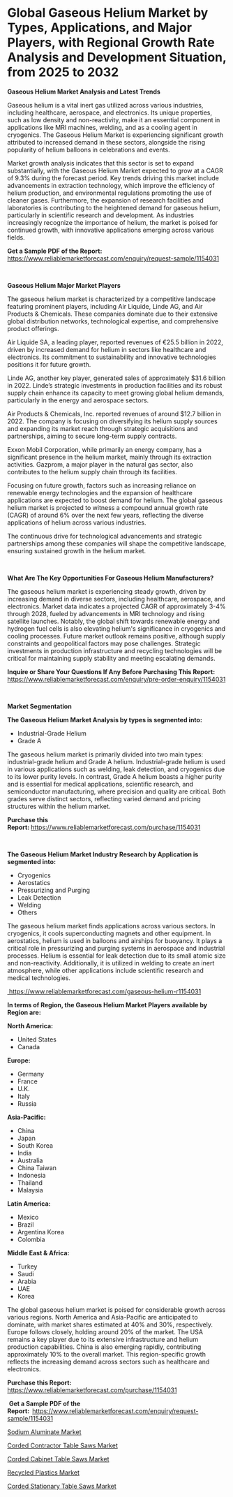 <p><h1>Global Gaseous Helium Market by Types, Applications, and Major Players, with Regional Growth Rate Analysis and Development Situation, from 2025 to 2032</h1></p><p><strong>Gaseous Helium Market Analysis and Latest Trends</strong></p>
<p><p>Gaseous helium is a vital inert gas utilized across various industries, including healthcare, aerospace, and electronics. Its unique properties, such as low density and non-reactivity, make it an essential component in applications like MRI machines, welding, and as a cooling agent in cryogenics. The Gaseous Helium Market is experiencing significant growth attributed to increased demand in these sectors, alongside the rising popularity of helium balloons in celebrations and events.</p><p>Market growth analysis indicates that this sector is set to expand substantially, with the Gaseous Helium Market expected to grow at a CAGR of 9.3% during the forecast period. Key trends driving this market include advancements in extraction technology, which improve the efficiency of helium production, and environmental regulations promoting the use of cleaner gases. Furthermore, the expansion of research facilities and laboratories is contributing to the heightened demand for gaseous helium, particularly in scientific research and development. As industries increasingly recognize the importance of helium, the market is poised for continued growth, with innovative applications emerging across various fields.</p></p>
<p><strong>Get a Sample PDF of the Report:&nbsp;</strong> <a href="https://www.reliablemarketforecast.com/enquiry/request-sample/1154031?utm_campaign=1897&utm_medium=2&utm_source=Github&utm_content=ia&utm_term=01042025&utm_id=gaseous-helium">https://www.reliablemarketforecast.com/enquiry/request-sample/1154031</a></p>
<p>&nbsp;</p>
<p><strong>Gaseous Helium Major Market Players</strong></p>
<p><p>The gaseous helium market is characterized by a competitive landscape featuring prominent players, including Air Liquide, Linde AG, and Air Products & Chemicals. These companies dominate due to their extensive global distribution networks, technological expertise, and comprehensive product offerings.</p><p>Air Liquide SA, a leading player, reported revenues of €25.5 billion in 2022, driven by increased demand for helium in sectors like healthcare and electronics. Its commitment to sustainability and innovative technologies positions it for future growth.</p><p>Linde AG, another key player, generated sales of approximately $31.6 billion in 2022. Linde’s strategic investments in production facilities and its robust supply chain enhance its capacity to meet growing global helium demands, particularly in the energy and aerospace sectors.</p><p>Air Products & Chemicals, Inc. reported revenues of around $12.7 billion in 2022. The company is focusing on diversifying its helium supply sources and expanding its market reach through strategic acquisitions and partnerships, aiming to secure long-term supply contracts.</p><p>Exxon Mobil Corporation, while primarily an energy company, has a significant presence in the helium market, mainly through its extraction activities. Gazprom, a major player in the natural gas sector, also contributes to the helium supply chain through its facilities.</p><p>Focusing on future growth, factors such as increasing reliance on renewable energy technologies and the expansion of healthcare applications are expected to boost demand for helium. The global gaseous helium market is projected to witness a compound annual growth rate (CAGR) of around 6% over the next few years, reflecting the diverse applications of helium across various industries.</p><p>The continuous drive for technological advancements and strategic partnerships among these companies will shape the competitive landscape, ensuring sustained growth in the helium market.</p></p>
<p>&nbsp;</p>
<p><strong>What Are The Key Opportunities For Gaseous Helium Manufacturers?</strong></p>
<p><p>The gaseous helium market is experiencing steady growth, driven by increasing demand in diverse sectors, including healthcare, aerospace, and electronics. Market data indicates a projected CAGR of approximately 3-4% through 2028, fueled by advancements in MRI technology and rising satellite launches. Notably, the global shift towards renewable energy and hydrogen fuel cells is also elevating helium's significance in cryogenics and cooling processes. Future market outlook remains positive, although supply constraints and geopolitical factors may pose challenges. Strategic investments in production infrastructure and recycling technologies will be critical for maintaining supply stability and meeting escalating demands.</p></p>
<p><strong>Inquire or Share Your Questions If Any Before Purchasing This Report:</strong> <a href="https://www.reliablemarketforecast.com/enquiry/pre-order-enquiry/1154031?utm_campaign=1897&utm_medium=2&utm_source=Github&utm_content=ia&utm_term=01042025&utm_id=gaseous-helium">https://www.reliablemarketforecast.com/enquiry/pre-order-enquiry/1154031</a></p>
<p>&nbsp;</p>
<p><strong>Market Segmentation</strong></p>
<p><strong>The Gaseous Helium Market Analysis by types is segmented into:</strong></p>
<p><ul><li>Industrial-Grade Helium</li><li>Grade A</li></ul></p>
<p><p>The gaseous helium market is primarily divided into two main types: industrial-grade helium and Grade A helium. Industrial-grade helium is used in various applications such as welding, leak detection, and cryogenics due to its lower purity levels. In contrast, Grade A helium boasts a higher purity and is essential for medical applications, scientific research, and semiconductor manufacturing, where precision and quality are critical. Both grades serve distinct sectors, reflecting varied demand and pricing structures within the helium market.</p></p>
<p><strong>Purchase this Report:&nbsp;</strong><a href="https://www.reliablemarketforecast.com/purchase/1154031?utm_campaign=1897&utm_medium=2&utm_source=Github&utm_content=ia&utm_term=01042025&utm_id=gaseous-helium">https://www.reliablemarketforecast.com/purchase/1154031</a></p>
<p>&nbsp;</p>
<p><strong>The Gaseous Helium Market Industry Research by Application is segmented into:</strong></p>
<p><ul><li>Cryogenics</li><li>Aerostatics</li><li>Pressurizing and Purging</li><li>Leak Detection</li><li>Welding</li><li>Others</li></ul></p>
<p><p>The gaseous helium market finds applications across various sectors. In cryogenics, it cools superconducting magnets and other equipment. In aerostatics, helium is used in balloons and airships for buoyancy. It plays a critical role in pressurizing and purging systems in aerospace and industrial processes. Helium is essential for leak detection due to its small atomic size and non-reactivity. Additionally, it is utilized in welding to create an inert atmosphere, while other applications include scientific research and medical technologies.</p></p>
<p><a href="https://www.reliablemarketforecast.com/gaseous-helium-r1154031?utm_campaign=1897&utm_medium=2&utm_source=Github&utm_content=ia&utm_term=01042025&utm_id=gaseous-helium">&nbsp;https://www.reliablemarketforecast.com/gaseous-helium-r1154031</a></p>
<p><strong>In terms of Region, the Gaseous Helium Market Players available by Region are:</strong></p>
<p>
    <p> <strong> North America: </strong>
        <ul>
            <li>United States</li>
            <li>Canada</li>
        </ul>
        </p> 
    <p> <strong> Europe: </strong>
        <ul>
            <li>Germany</li>
            <li>France</li>
            <li>U.K.</li>
            <li>Italy</li>
            <li>Russia</li>
        </ul>
        </p> 
    <p> <strong> Asia-Pacific: </strong>
        <ul>
            <li>China</li>
            <li>Japan</li>
            <li>South Korea</li>
            <li>India</li>
            <li>Australia</li>
            <li>China Taiwan</li>
            <li>Indonesia</li>
            <li>Thailand</li>
            <li>Malaysia</li>
        </ul>
        </p> 
    <p> <strong> Latin America: </strong>
        <ul>
            <li>Mexico</li>
            <li>Brazil</li>
            <li>Argentina Korea</li>
            <li>Colombia</li>
        </ul>
        </p> 
    <p> <strong> Middle East & Africa: </strong>
        <ul>
            <li>Turkey</li>
            <li>Saudi</li>
            <li>Arabia</li>
            <li>UAE</li>
            <li>Korea</li>
        </ul>
    </p>
    </p>
<p><p>The global gaseous helium market is poised for considerable growth across various regions. North America and Asia-Pacific are anticipated to dominate, with market shares estimated at 40% and 30%, respectively. Europe follows closely, holding around 20% of the market. The USA remains a key player due to its extensive infrastructure and helium production capabilities. China is also emerging rapidly, contributing approximately 10% to the overall market. This region-specific growth reflects the increasing demand across sectors such as healthcare and electronics.</p></p>
<p><strong>Purchase this Report: </strong><a href="https://www.reliablemarketforecast.com/purchase/1154031?utm_campaign=1897&utm_medium=2&utm_source=Github&utm_content=ia&utm_term=01042025&utm_id=gaseous-helium">https://www.reliablemarketforecast.com/purchase/1154031</a></p>
<p>&nbsp;<strong>Get a Sample PDF of the Report:&nbsp;&nbsp;</strong><a href="https://www.reliablemarketforecast.com/enquiry/request-sample/1154031?utm_campaign=1897&utm_medium=2&utm_source=Github&utm_content=ia&utm_term=01042025&utm_id=gaseous-helium">https://www.reliablemarketforecast.com/enquiry/request-sample/1154031</a></p>
<p><strong></strong></p>
<p><p><a href="https://github.com/gorbaicodaro/Market-Research-Report-List-1/blob/main/sodium-aluminate-market.md?utm_campaign=1897&utm_medium=2&utm_source=Github&utm_content=ia&utm_term=01042025&utm_id=gaseous-helium">Sodium Aluminate Market</a></p><p><a href="https://www.linkedin.com/pulse/corded-contractor-table-saws-market-study-findings-901nc?utm_campaign=1897&utm_medium=2&utm_source=Github&utm_content=ia&utm_term=01042025&utm_id=gaseous-helium">Corded Contractor Table Saws Market</a></p><p><a href="https://www.linkedin.com/pulse/latest-trend-analysis-corded-cabinet-table-saws-market-suggests-jxxof?utm_campaign=1897&utm_medium=2&utm_source=Github&utm_content=ia&utm_term=01042025&utm_id=gaseous-helium">Corded Cabinet Table Saws Market</a></p><p><a href="https://github.com/tamerlgwilt/Market-Research-Report-List-1/blob/main/recycled-plastics-market.md?utm_campaign=1897&utm_medium=2&utm_source=Github&utm_content=ia&utm_term=01042025&utm_id=gaseous-helium">Recycled Plastics Market</a></p><p><a href="https://www.linkedin.com/pulse/rising-demand-corded-stationary-table-saws-market-influencing-fpquc?utm_campaign=1897&utm_medium=2&utm_source=Github&utm_content=ia&utm_term=01042025&utm_id=gaseous-helium">Corded Stationary Table Saws Market</a></p></p>